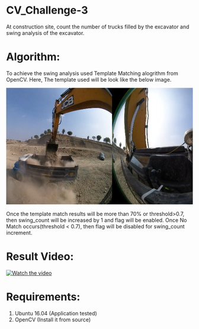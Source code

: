 # CV_Challenge-3
At construction site, count the number of trucks filled by the excavator and swing analysis of the excavator.

# Algorithm:
  To achieve the swing analysis used Template Matching alogrithm from OpenCV. Here, The template used will be look like the below image.
  
![alt text](https://github.com/SaiKrishnaTheGreat/CV_Challenge-3/blob/master/templates/template_4.png)
  
  Once the template match results will be more than 70% or threshold>0.7, then swing_count will be increased by 1 and flag will be enabled. Once No Match occurs(threshold < 0.7), then flag will be disabled for swing_count increment.
  
# Result Video:
[![Watch the video](https://i.imgur.com/vKb2F1B.png)](https://www.youtube.com/watch?v=wk75WIrtwfQ&feature=youtu.be)

  
# Requirements:
  1. Ubuntu 16.04 (Application tested)
  2. OpenCV (Install it from source)
  
 
